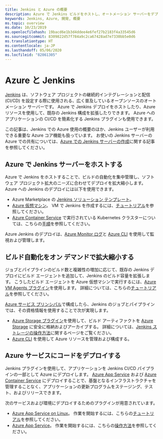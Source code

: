 ```yaml
---
title: Jenkins と Azure の概要
description: Azure で Jenkins ビルドをホストし、オートメーション サーバーをデプロイします。また、Azure のコンピューティング リソースとストレージ リソースを使用することで、継続的インテグレーションとデプロイ (CI/CD) パイプラインを拡張します。
keywords: Jenkins, Azure, 開発, 概要
ms.topic: overview
ms.date: 10/23/2019
ms.openlocfilehash: 19bacd6e1b3d4ddee4e6fef27b2183f4a33545d6
ms.sourcegitcommit: 8309822d57f784a9c2ca67428ad7e7330bb5e0d6
ms.translationtype: HT
ms.contentlocale: ja-JP
ms.lasthandoff: 05/06/2020
ms.locfileid: "82861305"
---
```

# <a name="azure-and-jenkins"></a>Azure と Jenkins

[Jenkins](https://jenkins.io/) は、ソフトウェア プロジェクトの継続的インテグレーションと配信 (CI/CD) を設定する際に使用される、広く普及しているオープンソースのオートメーション サーバーです。 Azure で Jenkins デプロイをホストしたり、Azure リソースを使用して、既存の Jenkins 構成を拡張したりできます。 Azure へのアプリケーションの CI/CD を簡素化する Jenkins プラグインも使用できます。

この記事は、Jenkins での Azure 使用の概要のほか、Jenkins ユーザーが利用できる重要な Azure コア機能も扱っています。 お使いの Jenkins サーバーの Azure での共有については、[Azure での Jenkins サーバーの作成](configure-on-linux-vm.md)に関する記事を参照してください。

## <a name="host-your-jenkins-servers-in-azure"></a>Azure で Jenkins サーバーをホストする

Azure で Jenkins をホストすることで、ビルドの自動化を集中管理し、ソフトウェア プロジェクト拡大のニーズに合わせてデプロイを拡大縮小します。 Azure への Jenkins のデプロイには以下を使用できます。
 
- Azure Marketplace の [Jenkins ソリューション テンプレート](configure-on-linux-vm.md)。
- [Azure 仮想マシン](/azure/virtual-machines/linux/overview)。 VM で Jenkins を作成するには、[チュートリアル](pipeline-with-github-and-docker.md)を参照してください。
- [Azure Container Service](/azure/container-service/kubernetes/container-service-kubernetes-walkthrough) で実行されている Kubernetes クラスターについては、こちらの[手順](/azure/container-service/kubernetes/container-service-kubernetes-jenkins)を参照してください。

Azure Jenkins のデプロイは、[Azure Monitor ログ](/azure/log-analytics/log-analytics-overview)と [Azure CLI](/cli/azure) を使用して監視および管理します。

## <a name="scale-your-build-automation-on-demand"></a>ビルド自動化をオン デマンドで拡大縮小する

ジョブとパイプラインのビルド数と複雑性の増加に応じて、既存の Jenkins デプロイにビルド エージェントを追加して、Jenkins のビルド容量を拡張します。 こうしたビルド エージェントを Azure 仮想マシンで実行するには、[Azure VM Agents プラグイン](https://plugins.jenkins.io/azure-vm-agents)を使用します。 詳細については、こちらの[チュートリアル](/azure/jenkins/jenkins-azure-vm-agents)を参照してください。

[Azure サービス プリンシパル](/azure/azure-resource-manager/resource-group-overview)で構成したら、Jenkins のジョブとパイプラインでは、その資格情報を使用することで次が実現します。

- [Azure Storage プラグイン](/azure/storage/common/storage-introduction)を使用して、ビルド アーティファクトを [Azure Storage](https://plugins.jenkins.io/windows-azure-storage) に安全に格納およびアーカイブする。 詳細については、[Jenkins ストレージの操作方法](azure-storage-blobs-as-build-artifact-repository.md)に関するページをご覧ください。
- [Azure CLI](deploy-to-azure-app-service-using-azure-cli.md) を使用して Azure リソースを管理および構成する。

## <a name="deploy-your-code-into-azure-services"></a>Azure サービスにコードをデプロイする

Jenkins プラグインを使用して、アプリケーションを Jenkins CI/CD パイプラインの一部として Azure にデプロイします。 [Azure App Service](/azure/app-service/) および [Azure Container Service](/azure/container-service/kubernetes/) にデプロイすることで、基盤となるインフラストラクチャを管理することなく、アプリケーションの更新プログラムをステージング、テスト、およびリリースできます。

 次のサービスおよび環境にデプロイするためのプラグインが用意されています。

- [Azure App Service on Linux](/azure/app-service/containers/app-service-linux-intro)。 作業を開始するには、こちらの[チュートリアル](deploy-from-github-to-azure-app-service.md)を参照してください。
- [Azure App Service](/azure/app-service/overview)。 作業を開始するには、こちらの[操作方法](deploy-to-azure-app-service-using-plugin.md)を参照してください。